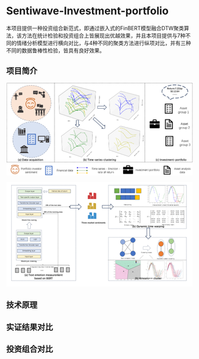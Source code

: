 # Sentiwave-Investment-portfolio
本项目提供一种投资组合新范式，即通过嵌入式的FinBERT模型融合DTW聚类算法，该方法在统计检验和投资组合上皆展现出优越效果，并且本项目提供与7种不同的情绪分析模型进行横向对比，与4种不同的聚类方法进行纵项对比，并有三种不同的数据鲁棒性检验，皆具有良好效果。

## 项目简介
![概念流程图](Concept_map.png "概念流程图")

![技术流程图](Technical_flow_chart.png "技术流程图")


## 技术原理



## 实证结果对比



## 投资组合对比
